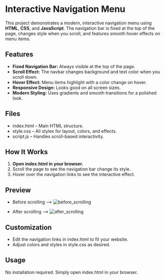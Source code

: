 # Interactive Navigation Menu

This project demonstrates a modern, interactive navigation menu using **HTML**, **CSS**, and **JavaScript**. The navigation bar is fixed at the top of the page, changes style when you scroll, and features smooth hover effects on menu items.

## Features

- **Fixed Navigation Bar:** Always visible at the top of the page.
- **Scroll Effect:** The navbar changes background and text color when you scroll down.
- **Hover Effect:** Menu items highlight with a color change on hover.
- **Responsive Design:** Looks good on all screen sizes.
- **Modern Styling:** Uses gradients and smooth transitions for a polished look.

## Files

- index.html – Main HTML structure.
- style.css – All styles for layout, colors, and effects.
- script.js – Handles scroll-based interactivity.

## How It Works

1. **Open index.html in your browser.**
2. Scroll the page to see the navigation bar change its style.
3. Hover over the navigation links to see the interactive effect.

## Preview

- Before scrolling --> ![before_scrolling](https://github.com/user-attachments/assets/fd2275db-47f4-4ac0-bb47-24010207f407)

- After scrolling --> ![after_scrolling](https://github.com/user-attachments/assets/1bea6d68-8c94-4e0c-b9a8-31903ffef6dd)



## Customization

- Edit the navigation links in index.html to fit your website.
- Adjust colors and styles in style.css as desired.

## Usage

No installation required. Simply open index.html in your browser.

